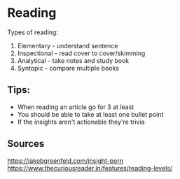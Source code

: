 # Reading

Types of reading:

1. Elementary - understand sentence
2. Inspectional - read cover to cover/skimming
3. Analytical - take notes and study book
4. Syntopic - compare multiple books

## Tips:

- When reading an article go for 3 at least
- You should be able to take at least one bullet point
- If the insights aren't actionable they're trivia

## Sources

https://jakobgreenfeld.com/insight-porn
https://www.thecuriousreader.in/features/reading-levels/
